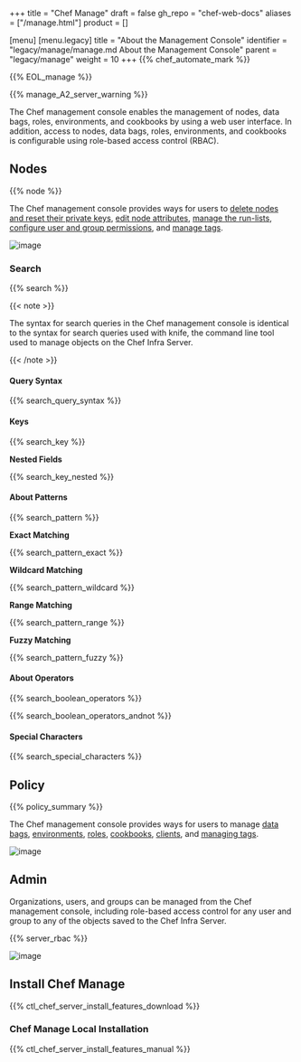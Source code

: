 +++
title = "Chef Manage"
draft = false
gh_repo = "chef-web-docs"
aliases = ["/manage.html"]
product = []

[menu]
  [menu.legacy]
    title = "About the Management Console"
    identifier = "legacy/manage/manage.md About the Management Console"
    parent = "legacy/manage"
    weight = 10
+++
{{% chef_automate_mark %}}

{{% EOL_manage %}}

{{% manage_A2_server_warning %}}

The Chef management console enables the management of nodes, data bags,
roles, environments, and cookbooks by using a web user interface. In
addition, access to nodes, data bags, roles, environments, and cookbooks
is configurable using role-based access control (RBAC).

## Nodes

{{% node %}}

The Chef management console provides ways for users to [delete nodes and
reset their private keys](/server_manage_nodes/#manage), [edit node
attributes](/server_manage_nodes/#node-attributes), [manage the
run-lists](/server_manage_nodes/#run-lists), [configure user and
group permissions](/server_manage_nodes/#permissions), and [manage
tags](/server_manage_nodes/#manage-tags).

![image](/images/step_manage_webui_nodes.png)

### Search

{{% search %}}

{{< note >}}

The syntax for search queries in the Chef management console is
identical to the syntax for search queries used with knife, the command
line tool used to manage objects on the Chef Infra Server.

{{< /note >}}

#### Query Syntax

{{% search_query_syntax %}}

#### Keys

{{% search_key %}}

**Nested Fields**

{{% search_key_nested %}}

#### About Patterns

{{% search_pattern %}}

**Exact Matching**

{{% search_pattern_exact %}}

**Wildcard Matching**

{{% search_pattern_wildcard %}}

**Range Matching**

{{% search_pattern_range %}}

**Fuzzy Matching**

{{% search_pattern_fuzzy %}}

#### About Operators

{{% search_boolean_operators %}}

{{% search_boolean_operators_andnot %}}

#### Special Characters

{{% search_special_characters %}}

## Policy

{{% policy_summary %}}

The Chef management console provides ways for users to manage [data
bags](/server_manage_data_bags/),
[environments](/server_manage_environments/),
[roles](/server_manage_roles/),
[cookbooks](/server_manage_cookbooks/),
[clients](/server_manage_clients/), and [managing
tags](/server_manage_nodes/#manage-tags.html).

![image](/images/step_manage_webui_policy.png)

## Admin

Organizations, users, and groups can be managed from the Chef management
console, including role-based access control for any user and group to
any of the objects saved to the Chef Infra Server.

{{% server_rbac %}}

![image](/images/step_manage_webui_admin.png)

## Install Chef Manage

{{% ctl_chef_server_install_features_download %}}

### Chef Manage Local Installation

{{% ctl_chef_server_install_features_manual %}}
